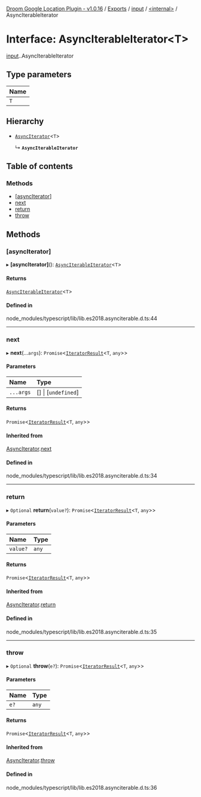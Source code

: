 [Droom Google Location Plugin - v1.0.16](../README.md) / [Exports](../modules.md) / [input](../modules/input.md) / [<internal\>](../modules/input._internal_.md) / AsyncIterableIterator

# Interface: AsyncIterableIterator<T\>

[input](../modules/input.md).[<internal>](../modules/input._internal_.md).AsyncIterableIterator

## Type parameters

| Name |
| :------ |
| `T` |

## Hierarchy

- [`AsyncIterator`](input._internal_.AsyncIterator.md)<`T`\>

  ↳ **`AsyncIterableIterator`**

## Table of contents

### Methods

- [[asyncIterator]](input._internal_.AsyncIterableIterator.md#[asynciterator])
- [next](input._internal_.AsyncIterableIterator.md#next)
- [return](input._internal_.AsyncIterableIterator.md#return)
- [throw](input._internal_.AsyncIterableIterator.md#throw)

## Methods

### [asyncIterator]

▸ **[asyncIterator]**(): [`AsyncIterableIterator`](input._internal_.AsyncIterableIterator.md)<`T`\>

#### Returns

[`AsyncIterableIterator`](input._internal_.AsyncIterableIterator.md)<`T`\>

#### Defined in

node_modules/typescript/lib/lib.es2018.asynciterable.d.ts:44

___

### next

▸ **next**(...`args`): `Promise`<[`IteratorResult`](../modules/input._internal_.md#iteratorresult)<`T`, `any`\>\>

#### Parameters

| Name | Type |
| :------ | :------ |
| `...args` | [] \| [`undefined`] |

#### Returns

`Promise`<[`IteratorResult`](../modules/input._internal_.md#iteratorresult)<`T`, `any`\>\>

#### Inherited from

[AsyncIterator](input._internal_.AsyncIterator.md).[next](input._internal_.AsyncIterator.md#next)

#### Defined in

node_modules/typescript/lib/lib.es2018.asynciterable.d.ts:34

___

### return

▸ `Optional` **return**(`value?`): `Promise`<[`IteratorResult`](../modules/input._internal_.md#iteratorresult)<`T`, `any`\>\>

#### Parameters

| Name | Type |
| :------ | :------ |
| `value?` | `any` |

#### Returns

`Promise`<[`IteratorResult`](../modules/input._internal_.md#iteratorresult)<`T`, `any`\>\>

#### Inherited from

[AsyncIterator](input._internal_.AsyncIterator.md).[return](input._internal_.AsyncIterator.md#return)

#### Defined in

node_modules/typescript/lib/lib.es2018.asynciterable.d.ts:35

___

### throw

▸ `Optional` **throw**(`e?`): `Promise`<[`IteratorResult`](../modules/input._internal_.md#iteratorresult)<`T`, `any`\>\>

#### Parameters

| Name | Type |
| :------ | :------ |
| `e?` | `any` |

#### Returns

`Promise`<[`IteratorResult`](../modules/input._internal_.md#iteratorresult)<`T`, `any`\>\>

#### Inherited from

[AsyncIterator](input._internal_.AsyncIterator.md).[throw](input._internal_.AsyncIterator.md#throw)

#### Defined in

node_modules/typescript/lib/lib.es2018.asynciterable.d.ts:36
